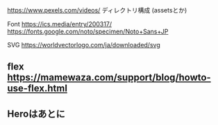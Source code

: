 https://www.pexels.com/videos/
ディレクトリ構成 (assetsとか)

Font
https://ics.media/entry/200317/
https://fonts.google.com/noto/specimen/Noto+Sans+JP

SVG
https://worldvectorlogo.com/ja/downloaded/svg

flex
https://mamewaza.com/support/blog/howto-use-flex.html
---
Heroはあとに
---
<!DOCTYPE html>
<html>
<head>
<body>
<meta>
<link>
<script>
<title>
<div>
<video>
<strong>
<header>
<h1>
<svg>
<nav>
<ul>
<li>
<a>
<section>
<figure>
<figcaption>
<img>
<h2>
<p>
<dl>
<dt>
<dd>
<article>
<span>
<div>
<time>
<form>
<table>
<tr>
<th>
<td>
<label>
<input>
<select>
<option>
<button>
<aside>
<footer>
<iframe>
<address>
<br>
<hr>
<small>